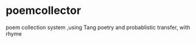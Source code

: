 poemcollector
=============

poem collection system ,using Tang poetry and probablistic transfer, with rhyme 
